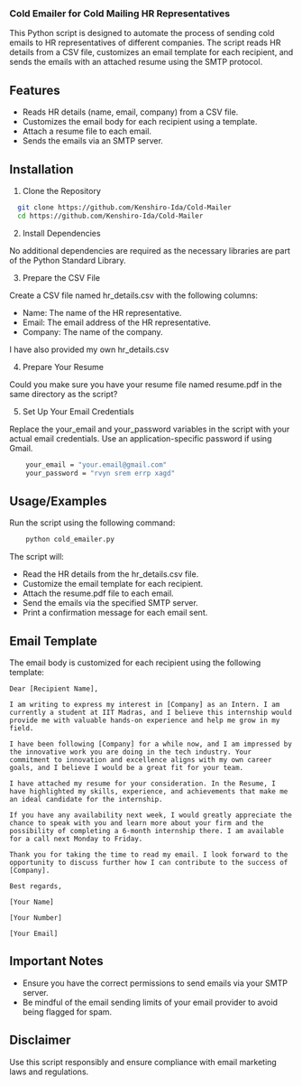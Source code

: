 ### Cold Emailer for Cold Mailing HR Representatives

This Python script is designed to automate the process of sending cold emails to HR representatives of different companies. The script reads HR details from a CSV file, customizes an email template for each recipient, and sends the emails with an attached resume using the SMTP protocol.
## Features

- Reads HR details (name, email, company) from a CSV file.
- Customizes the email body for each recipient using a template.
- Attach a resume file to each email.
- Sends the emails via an SMTP server.


## Installation

1. Clone the Repository

```bash
  git clone https://github.com/Kenshiro-Ida/Cold-Mailer
  cd https://github.com/Kenshiro-Ida/Cold-Mailer
```
2. Install Dependencies

No additional dependencies are required as the necessary libraries are part of the Python Standard Library.

3. Prepare the CSV File

Create a CSV file named hr_details.csv with the following columns:

- Name: The name of the HR representative.
- Email: The email address of the HR representative.
- Company: The name of the company.

I have also provided my own hr_details.csv

4. Prepare Your Resume 

Could you make sure you have your resume file named resume.pdf in the same directory as the script?

5. Set Up Your Email Credentials

Replace the your_email and your_password variables in the script with your actual email credentials. Use an application-specific password if using Gmail.

```bash
    your_email = "your.email@gmail.com"
    your_password = "rvyn srem errp xagd" 
```

## Usage/Examples

Run the script using the following command:

```bash
    python cold_emailer.py
```

The script will:

- Read the HR details from the hr_details.csv file.
- Customize the email template for each recipient.
- Attach the resume.pdf file to each email.
- Send the emails via the specified SMTP server.
- Print a confirmation message for each email sent.


## Email Template

The email body is customized for each recipient using the following template:

```plaintext
Dear [Recipient Name],

I am writing to express my interest in [Company] as an Intern. I am currently a student at IIT Madras, and I believe this internship would provide me with valuable hands-on experience and help me grow in my field.

I have been following [Company] for a while now, and I am impressed by the innovative work you are doing in the tech industry. Your commitment to innovation and excellence aligns with my own career goals, and I believe I would be a great fit for your team.

I have attached my resume for your consideration. In the Resume, I have highlighted my skills, experience, and achievements that make me an ideal candidate for the internship.

If you have any availability next week, I would greatly appreciate the chance to speak with you and learn more about your firm and the possibility of completing a 6-month internship there. I am available for a call next Monday to Friday.

Thank you for taking the time to read my email. I look forward to the opportunity to discuss further how I can contribute to the success of [Company].

Best regards,

[Your Name]

[Your Number]

[Your Email]
```
## Important Notes

- Ensure you have the correct permissions to send emails via your SMTP server.
- Be mindful of the email sending limits of your email provider to avoid being flagged for spam.
## Disclaimer

Use this script responsibly and ensure compliance with email marketing laws and regulations.
